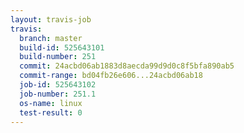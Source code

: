 ```yaml
---
layout: travis-job
travis:
  branch: master
  build-id: 525643101
  build-number: 251
  commit: 24acbd06ab1883d8aecda99d9d0c8f5bfa890ab5
  commit-range: bd04fb26e606...24acbd06ab18
  job-id: 525643102
  job-number: 251.1
  os-name: linux
  test-result: 0
---
```

